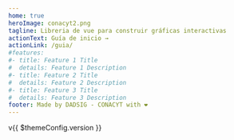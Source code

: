 ```yaml
---
home: true
heroImage: conacyt2.png
tagline: Libreria de vue para construir gráficas interactivas
actionText: Guía de inicio →
actionLink: /guia/
#features:
#- title: Feature 1 Title
#  details: Feature 1 Description
#- title: Feature 2 Title
#  details: Feature 2 Description
#- title: Feature 3 Title
#  details: Feature 3 Description
footer: Made by DADSIG - CONACYT with ❤️
---
```


v{{ $themeConfig.version }}